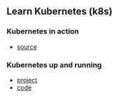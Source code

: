 ## Learn Kubernetes (k8s)

### Kubernetes in action

* [source](https://github.com/luksa/kubernetes-in-action)

### Kubernetes up and running

* [project](https://github.com/kubernetes-up-and-running)
* [code](https://github.com/kubernetes-up-and-running/examples)
